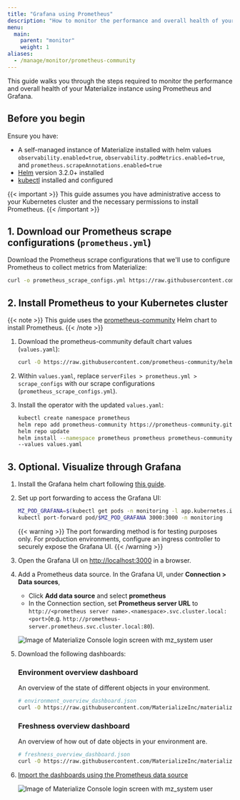 ```yaml
---
title: "Grafana using Prometheus"
description: "How to monitor the performance and overall health of your Materialize instance using Prometheus and Grafana."
menu:
  main:
    parent: "monitor"
    weight: 1
aliases:
  - /manage/monitor/prometheus-community
---
```


This guide walks you through the steps required to monitor the performance and
overall health of your Materialize instance using Prometheus and Grafana.

## Before you begin

Ensure you have:

- A self-managed instance of Materialize installed with helm values `observability.enabled=true`, `observability.podMetrics.enabled=true`, and `prometheus.scrapeAnnotations.enabled=true`
- [Helm](https://helm.sh/docs/intro/install/) version 3.2.0+ installed
- [kubectl](https://kubernetes.io/docs/tasks/tools/) installed and configured

{{< important >}}
This guide assumes you have administrative access to your Kubernetes cluster and the necessary permissions to install Prometheus.
{{< /important >}}

## 1. Download our Prometheus scrape configurations (`prometheus.yml`)
  Download the Prometheus scrape configurations that we'll use to configure Prometheus to collect metrics from Materialize:
  ```bash
  curl -o prometheus_scrape_configs.yml https://raw.githubusercontent.com/prometheus-community/helm-charts/refs/heads/main/charts/prometheus/values.yaml
  ```


## 2. Install Prometheus to your Kubernetes cluster

  {{< note >}}
  This guide uses the [prometheus-community](https://github.com/prometheus-community/helm-charts) Helm chart to install Prometheus.
  {{< /note >}}


1. Download the prometheus-community default chart values (`values.yaml`):
   ```bash
   curl -O https://raw.githubusercontent.com/prometheus-community/helm-charts/refs/heads/main/charts/prometheus/values.yaml
   ```

2. Within `values.yaml`, replace `serverFiles > prometheus.yml > scrape_configs` with our scrape configurations (`prometheus_scrape_configs.yml`).

3. Install the operator with the updated `values.yaml`:
   ```bash
   kubectl create namespace prometheus
   helm repo add prometheus-community https://prometheus-community.github.io/helm-charts
   helm repo update
   helm install --namespace prometheus prometheus prometheus-community/prometheus \
   --values values.yaml
   ```

## 3. Optional. Visualize through Grafana

1. Install the Grafana helm chart following [this guide](https://grafana.com/docs/grafana/latest/setup-grafana/installation/helm/).


2.  Set up port forwarding to access the Grafana UI:
    ```bash
    MZ_POD_GRAFANA=$(kubectl get pods -n monitoring -l app.kubernetes.io/name=grafana -o custom-columns="NAME:.metadata.name" --no-headers)
    kubectl port-forward pod/$MZ_POD_GRAFANA 3000:3000 -n monitoring
    ```

    {{< warning >}}
  The port forwarding method is for testing purposes only. For production environments, configure an ingress controller to securely expose the Grafana UI.
    {{< /warning >}}

3. Open the Grafana UI on [http://localhost:3000](http://localhost:3000) in a browser.

4. Add a Prometheus data source. In the Grafana UI, under **Connection > Data sources**,
   - Click **Add data source** and select **prometheus**
   - In the Connection section, set **Prometheus server URL** to `http://<prometheus server name>.<namespace>.svc.cluster.local:<port>`(e.g. `http://prometheus-server.prometheus.svc.cluster.local:80`).

    ![Image of Materialize Console login screen with mz_system user](/images/grafana-prometheus-datasource-setup.png)

4. Download the following dashboards:
    ### Environment overview dashboard
    An overview of the state of different objects in your environment.

    ```bash
    # environment_overview_dashboard.json
    curl -O https://raw.githubusercontent.com/MaterializeInc/materialize/refs/heads/self-managed-docs/v25.2/doc/user/data/monitoring/grafana_dashboards/environment_overview_dashboard.json
    ```
    ### Freshness overview dashboard
    An overview of how out of date objects in your environment are.
     ```bash
     # freshness_overview_dashboard.json
    curl -O https://raw.githubusercontent.com/MaterializeInc/materialize/refs/heads/self-managed-docs/v25.2/doc/user/data/monitoring/grafana_dashboards/freshness_overview_dashboard.json
    ```

5. [Import the dashboards using the Prometheus data source](https://grafana.com/docs/grafana/latest/dashboards/build-dashboards/import-dashboards/#importing-a-dashboard)

    ![Image of Materialize Console login screen with mz_system user](/images/grafana-monitoring-success.png)
